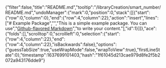 {"filter":false,"title":"README.md","tooltip":"/libraryCreation/smart_number/README.md","undoManager":{"mark":0,"position":0,"stack":[[{"start":{"row":0,"column":0},"end":{"row":4,"column":22},"action":"insert","lines":["# Example Package","","This is a simple example package. You can use","[Github-flavored Markdown](https://guides.github.com/features/mastering-markdown/)","to write your content."],"id":1}]]},"ace":{"folds":[],"scrolltop":0,"scrollleft":0,"selection":{"start":{"row":4,"column":22},"end":{"row":4,"column":22},"isBackwards":false},"options":{"guessTabSize":true,"useWrapMode":false,"wrapToView":true},"firstLineState":0},"timestamp":1637699101403,"hash":"1f61045d213cae979d8fe2f5b2072a943176dde9"}